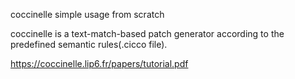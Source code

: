 coccinelle simple usage from scratch

coccinelle is a text-match-based patch generator according to the predefined semantic rules(.cicco file).

https://coccinelle.lip6.fr/papers/tutorial.pdf

